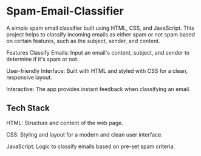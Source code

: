 # Spam-Email-Classifier
A simple spam email classifier built using HTML, CSS, and JavaScript. This project helps to classify incoming emails as either spam or not spam based on certain features, such as the subject, sender, and content.

Features
Classify Emails: Input an email's content, subject, and sender to determine if it's spam or not.

User-friendly Interface: Built with HTML and styled with CSS for a clean, responsive layout.

Interactive: The app provides instant feedback when classifying an email.

## Tech Stack
HTML: Structure and content of the web page.

CSS: Styling and layout for a modern and clean user interface.

JavaScript: Logic to classify emails based on pre-set spam criteria.
